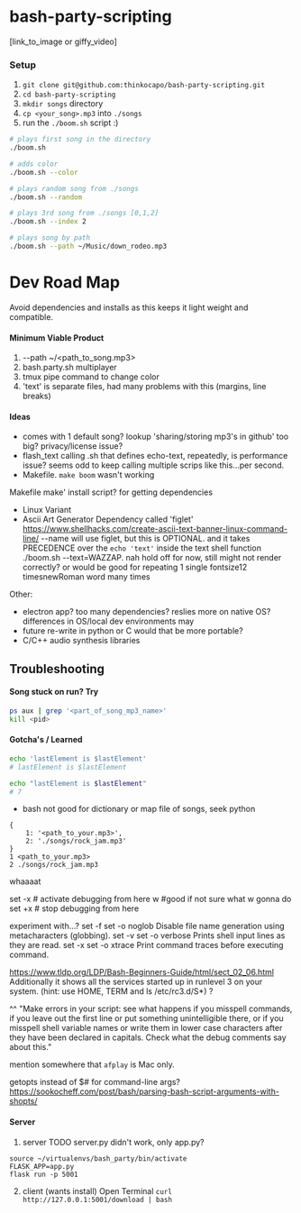 # bash-party-scripting
[link_to_image or giffy_video]

### Setup
1. `git clone git@github.com:thinkocapo/bash-party-scripting.git`
2. `cd bash-party-scripting`
3. `mkdir songs` directory
4. `cp <your_song>.mp3` into `./songs`
5. run the `./boom.sh` script :)
``` bash
# plays first song in the directory
./boom.sh

# adds color
./boom.sh --color

# plays random song from ./songs
./boom.sh --random

# plays 3rd song from ./songs [0,1,2]
./boom.sh --index 2

# plays song by path
./boom.sh --path ~/Music/down_rodeo.mp3

```

# Dev Road Map
Avoid dependencies and installs as this keeps it light weight and compatible.

#### Minimum Viable Product
1. --path ~/<path_to_song.mp3>
2. bash.party.sh multiplayer
3. tmux pipe command to change color
4. 'text' is separate files, had many problems with this (margins, line breaks)

#### Ideas
- comes with 1 default song? lookup 'sharing/storing mp3's in github' too big? privacy/license issue?  
- flash_text calling .sh that defines echo-text, repeatedly, is performance issue? seems odd to keep calling multiple scrips like this...per second.
- Makefile. `make boom` wasn't working


Makefile make' install script? for getting dependencies
- Linux Variant
- Ascii Art Generator Dependency called 'figlet'
https://www.shellhacks.com/create-ascii-text-banner-linux-command-line/ 
--name will use figlet, but this is OPTIONAL. and it takes PRECEDENCE over the `echo 'text'` inside the text shell function 
./boom.sh --text=WAZZAP. nah hold off for now, still might not render correctly?
or would be good for repeating 1 single fontsize12 timesnewRoman word many times

Other:
- electron app? too many dependencies? reslies more on native OS? differences in OS/local dev environments may
- future re-write in python or C would that be more portable?
- C/C++ audio synthesis libraries


## Troubleshooting
#### Song stuck on run? Try
``` bash
ps aux | grep '<part_of_song_mp3_name>'
kill <pid>
```


#### Gotcha's / Learned
``` bash
echo 'lastElement is $lastElement'
# lastElement is $lastElement

echo "lastElement is $lastElement"
# 7
```
- bash not good for dictionary or map file of songs, seek python
```
{
    1: '<path_to_your.mp3>',
    2: './songs/rock_jam.mp3'
}
1 <path_to_your.mp3>
2 ./songs/rock_jam.mp3
```



whaaaat


set -x			# activate debugging from here
w #good if not sure what w gonna do
set +x			# stop debugging from here

experiment with...?
set -f	set -o noglob	Disable file name generation using metacharacters (globbing).
set -v	set -o verbose	Prints shell input lines as they are read.
set -x	set -o xtrace	Print command traces before executing command.


https://www.tldp.org/LDP/Bash-Beginners-Guide/html/sect_02_06.html
Additionally it shows all the services started up in runlevel 3 on your system. (hint: use HOME, TERM and ls /etc/rc3.d/S*) ?


^^
"Make errors in your script: see what happens if you misspell commands, if you leave out the first line or put something unintelligible there, or if you misspell shell variable names or write them in lower case characters after they have been declared in capitals. Check what the debug comments say about this."  

mention somewhere that `afplay` is Mac only.

getopts instead of $# for command-line args?
https://sookocheff.com/post/bash/parsing-bash-script-arguments-with-shopts/

#### Server
1. server
TODO server.py didn't work, only app.py?
```
source ~/virtualenvs/bash_party/bin/activate
FLASK_APP=app.py
flask run -p 5001
```
2. client (wants install)
Open Terminal
`curl http://127.0.0.1:5001/download | bash`